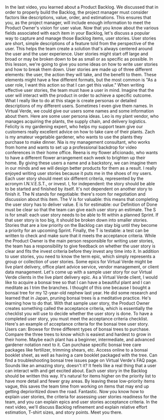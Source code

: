 In the last video, you learned about a Product Backlog. We discussed that in
order to properly build the Backlog, the project manager must consider factors
like descriptions, value, order, and estimations. This ensures that you, as the
project manager, will include enough information to meet the Product Owner's
vision for user value. Now that you know about the various fields associated
with each item in your Backlog, let's discuss a popular way to capture and
manage those Backlog items, user stories. User stories are short, simple
descriptions of a feature told from the perspective of the user. This helps the
team create a solution that's always centered around the user and the user
experience. User stories might start off large and broad or may be broken down
to be as small or as specific as possible. In this lesson, we're going to give
you some ideas on how to write user stories and how to break them down. User
stories are made up of three different elements: the user, the action they will
take, and the benefit to them. These elements might have a few different
formats, but the most common is "As a user role, I want this action so that I
can get this value." When writing effective user stories, the team must have a
user in mind. Imagine that the user will interact with the product in order to
achieve a specific outcome. What I really like to do at this stage is create
personas or detailed descriptions of my different users. Sometimes I even give
them names. In Virtual Verde, we could give our users some names and some
information about them. Here are some user persona ideas. Leo is my plant
vendor, who manages acquiring the plants, the supply chain, and delivery
logistics. Felicity is my gardening expert, who helps my support team give our
customers really excellent advice on how to take care of their plants. Zach is
my amateur vegetable gardener, who wants to use the plants they purchase to make
dinner. Nia is my management consultant, who works from home and wants to set up
a professional backdrop for video conferences in their home office. Reena is my
flower aficionado, who wants to have a different flower arrangement each week to
brighten up their home. By giving these users a name and a backstory, we can
imagine them in our minds and we will design better products for them as a
result. I really enjoyed writing user stories because it puts me in the shoes of
my users. Each user story should meet six different criteria, represented by the
acronym I.N.V.E.S.T., or invest. I, for independent: the story should be able to
be started and finished by itself. It's not dependent on another story to finish
it. The N stands for negotiable: there's room for negotiation and discussion
about this item. The V is for valuable: this means that completing the user
story has to deliver value. E is for estimable: our Definition of Done must be
clear so that the team can give each user story an estimate. The S is for small:
each user story needs to be able to fit within a planned Sprint. If that user
story is too big, it should be broken down into smaller stories. Stories that
are a low priority on the Backlog can stay big until they become a priority for
an upcoming Sprint. Finally, the T is testable: a test can be written to check
and make sure that it meets the acceptance criteria. While the Product Owner is
the main person responsible for writing user stories, the team has a
responsibility to give feedback on whether the user story is clear and fits the
invest criteria before they invest any time into it. In addition to user
stories, you need to know the term epic, which simply represents a group or
collection of user stories. Some epics for Virtual Verde might be live plant
delivery, office plant advice service, vendor management, or client data
management. Let's come up with a sample user story for our Virtual Verde clients
in the live plant delivery epic. As a Virtual Verde client, I would like to
acquire a bonsai tree so that I can have a beautiful plant and I can meditate as
I trim the branches. I thought of this one because I bought a bonsai tree for my
12-year-old nephew last year. He did some research and learned that in Japan,
pruning bonsai trees is a meditative practice. He's learning how to do that.
With that sample user story, the Product Owner creates something called the
acceptance criteria, which is essentially the checklist you will use to decide
whether the user story is done. To have a completed user story, you must meet
the acceptance criteria checklist. Here's an example of acceptance criteria for
the bonsai tree user story. Users can: Browse for three different types of
bonsai trees to purchase. Compare the three trees to know which is easiest and
hardest to grow in their home. Maybe each plant has a beginner, intermediate,
and advanced gardener notation next to it. Can purchase specific bonsai tree
care packages like fertilizer, trimming shears, etc. Access online to a bonsai
booklet sheet, as well as having a care booklet packaged with the tree. Can find
a troubleshooting bonsai tree issues page on Virtual Verde's FAQ page. Sounds
like an amazing story, doesn't it? It feels like a real thing that a user can
interact with and get excited about. Each user story in the Backlog should be
written this way. It's natural for items higher on the priority list to have
more detail and fewer gray areas. By leaving these low-priority items vague,
this saves the team time from working on items that may end up getting
deprioritized down the road. Fantastic. Now you know how to explain user
stories, the criteria for assessing user stories readiness for the team, and you
can explain epics and user stories acceptance criteria. In the next video, we'll
discuss Backlog refinement and explain relative effort estimation, T-shirt
sizes, and story points. Meet you there.